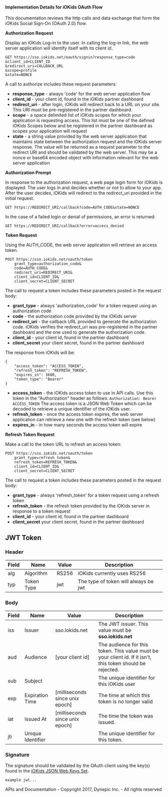 #### Implementation Details for iOKids OAuth Flow
This documentation reviews the http calls and data exchange that form the iOKids Social Sign-On (OAuth 2.0) flow. 

**Authorization Request**

Display an iOKids Log-in to the user. In calling the log-in link, the web server application will identify itself with
its client id. 

```
GET https://sso.iokids.net/oauth/signin?response_type=code
&client_id=CLIENT_ID
&redirect_uri=CALLBACK_URL
&scope=profile
&state=NONCE
```

A call to authorize includes these request parameters:
* **response_type** - always 'code' for the web server application flow
* **client_id** - your client id, found in the iOKids partner dashboard
* **redirect_uri** - after login, iOKids will redirect back to a URL on your site. This URI must be pre-registered in the 
partner dashboard.
* **scope** - a space delimited list of iOKids scopes for which your application is requesting access. This list must be 
one of the defined iOKids Scopes below and be registered in the partner dashboard as scopes your application will request
* **state** - a string value provided by the web server application that maintains state between the authorization request 
and the iOKids server response. The value will be returned as a request parameter to the 
redirect URI and should be validated by the web server. This may be a nonce or base64 encoded object with information 
relevant for the web server application

**Authorization Prompt**

In response to the authorization request, a web page login form for iOKids is displayed. The user logs in and decides 
whether or not to allow to your app. After the user decides, iOKids will redirect to the redirect_uri provided in the 
initial request. 

`GET https://REDIRECT_URI/callback?code=AUTH_CODE&state=NONCE`

In the case of a failed login or denial of permissions, an error is returned:

`GET https://REDIRECT_URI/callback?error=access_denied`

**Token Request**

Using the AUTH_CODE, the web server application will retrieve an access token.

```
POST https://sso.iokids.net/oauth/token
    grant_type=authorization_code&
    code=AUTH_CODE&
    redirect_uri=REDIRECT_URI&
    client_id=CLIENT_ID&
    client_secret=CLIENT_SECRET
```

The call to request a token includes these parameters posted in the request body:
* **grant_type** - always 'authorization_code' for a token request using an authorization code
* **code** - the authorization code provided by the iOKids server
* **redirect_uri** - the callback URL provided to generate the authorization code. iOKids verifies the redirect_uri was
pre-registered in the partner dashboard and the one used to generate the authorization code.
* **client_id** - your client id, found in the partner dashboard
* **client_secret** your client secret, found in the partner dashboard

The response from iOKids will be:

```
{
    "access_token": "ACCESS_TOKEN",
    "refresh_token": "REFRESH_TOKEN",
    "expires_in": 3600,
    "token_type": "Bearer"
}
```

* **access_token** - the iOKids access token to use in API calls. Use this token in the "Authorization" header as follows:
    ```Authorization: Bearer ACCESS_TOKEN``` 
    The access token is a JSON Web Token which can be decoded to retrieve a unique identifier of the iOKids user.    
* **refresh_token** - once the access token expires, the web server application can retrieve a new one with the refresh 
token (see below)
* **expires_in** - in how many seconds the access token will expire

**Refresh Token Request**

Make a call to the token URL to refresh an access token:

```
POST https://sso.iokids.net/oauth/token
    grant_type=refresh_token&
    refresh_token=REFRESH_TOKEN&
    client_id=CLIENT_ID&
    client_secret=CLIENT_SECRET
```

The call to request a token includes these parameters posted in the request body:
* **grant_type** - always 'refresh_token' for a token request using a refresh token
* **refresh_token** - the refresh token provided by the iOKids server in response to a token request
* **client_id** - your client id, found in the partner dashboard
* **client_secret** your client secret, found in the partner dashboard

## JWT Token

### Header
| Field | Name | Value | Description |
| ----- | ---- | ----- | ----------- |
| alg | Algorithm | RS256 | iOKids currently uses RS256 |
| typ | Token Type | jwt | The type of token will always be jwt |

### Body
| Field | Name | Value | Description |
| ----- | ---- | ----- | ----------- |
| iss | Issuer | sso.iokids.net | The JWT issuer. This value must be **sso.iokids.net** |
| aud | Audience | [your client id] | The audience for this token. This value must be your client id. If it isn't, this token should be rejected. |
| sub | Subject | | The unique identifier for this iOKids user |
| exp | Expiration Time | [milliseconds since unix epoch] | The time at which this token is no longer valid |
| iat | Issued At | [milliseconds since unix epoch] | The time the token was issued. |
| jti | Unique Identifier | | The unique identifier for this token. |

### Signature
The signature should be validated by the OAuth client using the key(s) found in the [iOKids JSON Web Keys Set](https://sso.iokids.net/.well-known/jwks.json). 

`example jwt...`
 
APIs and Documentation - Copyright 2017, Dynepic Inc. - All rights reserved